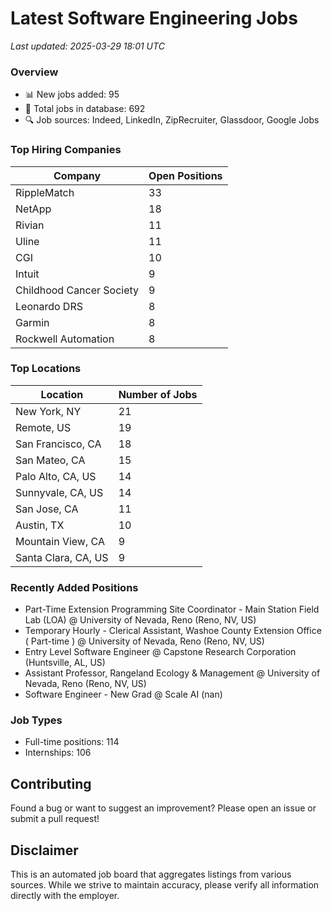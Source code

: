 # Latest Software Engineering Jobs
*Last updated: 2025-03-29 18:01 UTC*

### Overview
- 📊 New jobs added: 95
- 💼 Total jobs in database: 692
- 🔍 Job sources: Indeed, LinkedIn, ZipRecruiter, Glassdoor, Google Jobs

### Top Hiring Companies
| Company | Open Positions |
|---------|---------------|
| RippleMatch | 33 |
| NetApp | 18 |
| Rivian | 11 |
| Uline | 11 |
| CGI | 10 |
| Intuit | 9 |
| Childhood Cancer Society | 9 |
| Leonardo DRS | 8 |
| Garmin | 8 |
| Rockwell Automation | 8 |

### Top Locations
| Location | Number of Jobs |
|----------|---------------|
| New York, NY | 21 |
| Remote, US | 19 |
| San Francisco, CA | 18 |
| San Mateo, CA | 15 |
| Palo Alto, CA, US | 14 |
| Sunnyvale, CA, US | 14 |
| San Jose, CA | 11 |
| Austin, TX | 10 |
| Mountain View, CA | 9 |
| Santa Clara, CA, US | 9 |

### Recently Added Positions
- Part-Time Extension Programming Site Coordinator - Main Station Field Lab (LOA) @ University of Nevada, Reno (Reno, NV, US)
- Temporary Hourly - Clerical Assistant, Washoe County Extension Office ( Part-time ) @ University of Nevada, Reno (Reno, NV, US)
- Entry Level Software Engineer @ Capstone Research Corporation (Huntsville, AL, US)
- Assistant Professor, Rangeland Ecology & Management @ University of Nevada, Reno (Reno, NV, US)
- Software Engineer - New Grad @ Scale AI (nan)

### Job Types
- Full-time positions: 114
- Internships: 106

## Contributing
Found a bug or want to suggest an improvement? Please open an issue or submit a pull request!

## Disclaimer
This is an automated job board that aggregates listings from various sources. While we strive to maintain accuracy, 
please verify all information directly with the employer.
